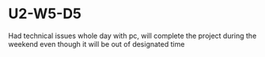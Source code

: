 # U2-W5-D5

Had technical issues whole day with pc, will complete the project during the weekend even though it will be out of designated time 
